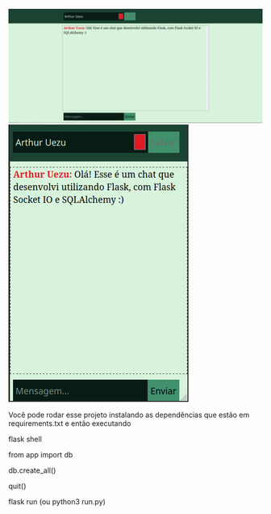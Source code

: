 ![Print Desktop :)](https://github.com/ArthurUezu/flask-chat/blob/master/blob/print_1.png?raw=true)
![Print Mobile :)](https://github.com/ArthurUezu/flask-chat/blob/master/blob/print_2.png?raw=true)

Você pode rodar esse projeto instalando as dependências que estão em requirements.txt e então executando 

flask shell

from app import db

db.create_all()

quit()

flask run (ou python3 run.py)